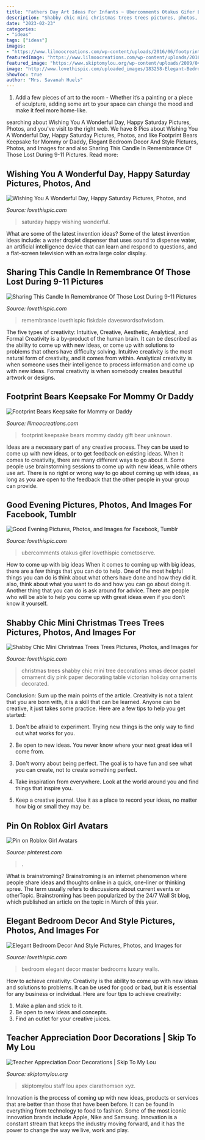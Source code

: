 ```yaml
---
title: "Fathers Day Art Ideas For Infants ~ Ubercomments Otakus Gifer Lovethispic Cometoserve"
description: "Shabby chic mini christmas trees trees pictures, photos, and images for"
date: "2023-02-23"
categories:
- "ideas"
tags: ["ideas"]
images:
- "https://www.lilmoocreations.com/wp-content/uploads/2016/06/footprint-bear-i-love-you-gift-from-kids.jpg"
featuredImage: "https://www.lilmoocreations.com/wp-content/uploads/2016/06/footprint-bear-i-love-you-gift-from-kids.jpg"
featured_image: "https://www.skiptomylou.org/wp-content/uploads/2009/04/teacherappreciationdoor6-1.jpg"
image: "http://www.lovethispic.com/uploaded_images/183258-Elegant-Bedroom-Decor-And-Style.jpg"
ShowToc: true
author: "Mrs. Savanah Huels"
---
```



1. Add a few pieces of art to the room - Whether it’s a painting or a piece of sculpture, adding some art to your space can change the mood and make it feel more home-like.

	

		
searching about Wishing You A Wonderful Day, Happy Saturday Pictures, Photos, and you've visit to the right web. We have 8 Pics about Wishing You A Wonderful Day, Happy Saturday Pictures, Photos, and like Footprint Bears Keepsake for Mommy or Daddy, Elegant Bedroom Decor And Style Pictures, Photos, and Images for and also Sharing This Candle In Remembrance Of Those Lost During 9-11 Pictures. Read more:
		
    
## Wishing You A Wonderful Day, Happy Saturday Pictures, Photos, And

<img loading=lazy src="http://www.lovethispic.com/uploaded_images/352666-Wishing-You-A-Wonderful-Day-Happy-Saturday.jpg" onerror="this.onerror=null;this.src='https://tse2.mm.bing.net/th?id=OIP.hNhjICfAu065ANihuh9dKAHaLB&amp;pid=15.1';" alt="Wishing You A Wonderful Day, Happy Saturday Pictures, Photos, and">

_Source: lovethispic.com_

>saturday happy wishing wonderful. 

	

What are some of the latest invention ideas?
Some of the latest invention ideas include: a water droplet dispenser that uses sound to dispense water, an artificial intelligence device that can learn and respond to questions, and a flat-screen television with an extra large color display.

    
## Sharing This Candle In Remembrance Of Those Lost During 9-11 Pictures

<img loading=lazy src="http://www.lovethispic.com/uploaded_images/359536-Sharing-This-Candle-In-Remembrance-Of-Those-Lost-During-9-11.jpg" onerror="this.onerror=null;this.src='https://tse4.mm.bing.net/th?id=OIP.f1ELrhWQaZcZW_RLX_v2fgAAAA&amp;pid=15.1';" alt="Sharing This Candle In Remembrance Of Those Lost During 9-11 Pictures">

_Source: lovethispic.com_

>remembrance lovethispic fiskdale daveswordsofwisdom. 

	

The five types of creativity: Intuitive, Creative, Aesthetic, Analytical, and Formal
Creativity is a by-product of the human brain. It can be described as the ability to come up with new ideas, or come up with solutions to problems that others have difficulty solving. Intuitive creativity is the most natural form of creativity, and it comes from within. Analytical creativity is when someone uses their intelligence to process information and come up with new ideas. Formal creativity is when somebody creates beautiful artwork or designs.

    
## Footprint Bears Keepsake For Mommy Or Daddy

<img loading=lazy src="https://www.lilmoocreations.com/wp-content/uploads/2016/06/footprint-bear-i-love-you-gift-from-kids.jpg" onerror="this.onerror=null;this.src='https://tse3.mm.bing.net/th?id=OIP.dWGZFNPPiA6dbr-8e_y-zwHaJ5&amp;pid=15.1';" alt="Footprint Bears Keepsake for Mommy or Daddy">

_Source: lilmoocreations.com_

>footprint keepsake bears mommy daddy gift bear unknown. 

	

Ideas are a necessary part of any creative process. They can be used to come up with new ideas, or to get feedback on existing ideas. When it comes to creativity, there are many different ways to go about it. Some people use brainstorming sessions to come up with new ideas, while others use art. There is no right or wrong way to go about coming up with ideas, as long as you are open to the feedback that the other people in your group can provide.

    
## Good Evening Pictures, Photos, And Images For Facebook, Tumblr

<img loading=lazy src="http://www.lovethispic.com/uploaded_images/109178-Good-Evening.gif?1" onerror="this.onerror=null;this.src='https://tse4.mm.bing.net/th?id=OIP.-Mnro7xmW3E66bLUTu81xgHaKM&amp;pid=15.1';" alt="Good Evening Pictures, Photos, and Images for Facebook, Tumblr">

_Source: lovethispic.com_

>ubercomments otakus gifer lovethispic cometoserve. 

	

How to come up with big ideas
When it comes to coming up with big ideas, there are a few things that you can do to help. One of the most helpful things you can do is think about what others have done and how they did it. also, think about what you want to do and how you can go about doing it. Another thing that you can do is ask around for advice. There are people who will be able to help you come up with great ideas even if you don’t know it yourself.

    
## Shabby Chic Mini Christmas Trees Trees Pictures, Photos, And Images For

<img loading=lazy src="http://www.lovethispic.com/uploaded_images/221218-Shabby-Chic-Mini-Christmas-Trees-Trees.jpg" onerror="this.onerror=null;this.src='https://tse2.mm.bing.net/th?id=OIP.d40MZRxXIFEXaze2zJMZAwHaJ6&amp;pid=15.1';" alt="Shabby Chic Mini Christmas Trees Trees Pictures, Photos, and Images for">

_Source: lovethispic.com_

>christmas trees shabby chic mini tree decorations xmas decor pastel ornament diy pink paper decorating table victorian holiday ornaments decorated. 

	

Conclusion: Sum up the main points of the article.
Creativity is not a talent that you are born with, it is a skill that can be learned. Anyone can be creative, it just takes some practice. Here are a few tips to help you get started:
1. Don't be afraid to experiment. Trying new things is the only way to find out what works for you.

2. Be open to new ideas. You never know where your next great idea will come from.

3. Don't worry about being perfect. The goal is to have fun and see what you can create, not to create something perfect.

4. Take inspiration from everywhere. Look at the world around you and find things that inspire you.

5. Keep a creative journal. Use it as a place to record your ideas, no matter how big or small they may be.

    
## Pin On Roblox Girl Avatars

<img loading=lazy src="https://i.pinimg.com/736x/ab/2e/b2/ab2eb295351978c29778d6fcdeac6b92.jpg" onerror="this.onerror=null;this.src='https://tse4.mm.bing.net/th?id=OIP.MUWoEm_nXeafswG30cDpzwHaNL&amp;pid=15.1';" alt="Pin on Roblox Girl Avatars">

_Source: pinterest.com_

>. 

	

What is brainstroming?
Brainstroming is an internet phenomenon where people share ideas and thoughts online in a quick, one-liner or thinking spree. The term usually refers to discussions about current events or otherTopic. Brainstroming has been popularized by the 24/7 Wall St blog, which published an article on the topic in March of this year.

    
## Elegant Bedroom Decor And Style Pictures, Photos, And Images For

<img loading=lazy src="http://www.lovethispic.com/uploaded_images/183258-Elegant-Bedroom-Decor-And-Style.jpg" onerror="this.onerror=null;this.src='https://tse3.mm.bing.net/th?id=OIP.petZtEkxxN31pXY1w7GregHaJ3&amp;pid=15.1';" alt="Elegant Bedroom Decor And Style Pictures, Photos, and Images for">

_Source: lovethispic.com_

>bedroom elegant decor master bedrooms luxury walls. 

	

How to achieve creativity:
Creativity is the ability to come up with new ideas and solutions to problems. It can be used for good or bad, but it is essential for any business or individual. Here are four tips to achieve creativity:
1. Make a plan and stick to it.
2. Be open to new ideas and concepts.
3. Find an outlet for your creative juices.

    
## Teacher Appreciation Door Decorations | Skip To My Lou

<img loading=lazy src="https://www.skiptomylou.org/wp-content/uploads/2009/04/teacherappreciationdoor6-1.jpg" onerror="this.onerror=null;this.src='https://tse2.mm.bing.net/th?id=OIP.mWQPh92M7gF80-2OKlVBUwAAAA&amp;pid=15.1';" alt="Teacher Appreciation Door Decorations | Skip To My Lou">

_Source: skiptomylou.org_

>skiptomylou staff lou apex clarathomson xyz. 

	

Innovation is the process of coming up with new ideas, products or services that are better than those that have been before. It can be found in everything from technology to food to fashion. Some of the most iconic innovation brands include Apple, Nike and Samsung. Innovation is a constant stream that keeps the industry moving forward, and it has the power to change the way we live, work and play.

